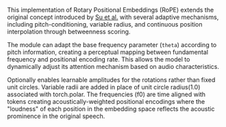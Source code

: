 

This implementation of Rotary Positional Embeddings (RoPE) extends the original concept introduced by [Su et al.](https://arxiv.org/abs/2104.09864) with several adaptive mechanisms, including pitch-conditioning, variable radius, and continuous position interpolation through betweenness scoring.

The module can adapt the base frequency parameter (`theta`) according to pitch information, creating a perceptual mapping between fundamental frequency and positional encoding rate. This allows the model to dynamically adjust its attention mechanism based on audio characteristics.

Optionally enables learnable amplitudes for the rotations rather than fixed unit circles.
Variable radii are added in place of unit circle radius(1.0) associated with torch.polar. The frequencies (f0) are time aligned with tokens creating acoustically-weighted positional encodings where the "loudness" of each position in the embedding space reflects the acoustic prominence in the original speech.
